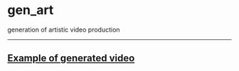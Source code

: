 # gen_art
generation of artistic video production

---
## [Example of generated video](https://drive.google.com/file/d/1-47uzQSSFEitJuUrvOVTeGppwreIBzJd/view?usp=sharing)
